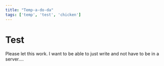 ```yaml
---
title: "Temp-a-do-da"
tags: ['temp', 'test', 'chicken']
---
```


# Test

Please let this work.  I want to be able to just write and not have to be in a server....
